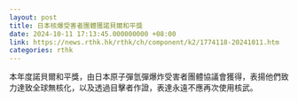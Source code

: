 ```yaml
---
layout: post
title: 日本核爆受害者團體獲諾貝爾和平獎
date: 2024-10-11 17:13:45.000000000 +08:00
link: https://news.rthk.hk/rthk/ch/component/k2/1774118-20241011.htm
categories: rthk
---
```


本年度諾貝爾和平獎，由日本原子彈氫彈爆炸受害者團體協議會獲得，表揚他們致力達致全球無核化，以及透過目擊者作證，表達永遠不應再次使用核武。
